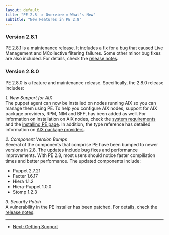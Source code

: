 ```yaml
---
layout: default
title: "PE 2.8  » Overview » What's New"
subtitle: "New Features in PE 2.8"
---
```


### Version 2.8.1
PE 2.8.1 is a maintenance release. It includes a fix for a bug that caused Live Management and MCollective filtering failures.  Some other minor bug fixes are also included. For details, check the [release notes](http://docs.puppetlabs.com/pe/latest/appendix.html#release-notes).

### Version 2.8.0
PE 2.8.0 is a feature and maintenance release. Specifically, the 2.8.0 release includes:

*1. New Support for AIX*  
The puppet agent can now be installed on nodes running AIX so you can manage them using PE. To help you configure AIX nodes, support for AIX package providers, RPM, NIM and BFF, has been added as well. For information on installation on AIX nodes, check the [system requirements](http://docs.puppetlabs.com/pe/2.8/install_system_requirements.html) and the [installing PE page](http://docs.puppetlabs.com/pe/2.8/install_basic.html). In addition, the type reference has detailed information on [AIX package providers](http://docs.puppetlabs.com/pe/2.8/reference_type.html#package).
        
*2. Component Version Bumps*  
Several of the components that comprise PE have been bumped to newer versions in 2.8. The updates include bug fixes and performance improvements. With PE 2.8, most users should notice faster compiliation times and better performance. The updated components include:

* Puppet 2.7.21
* Facter 1.6.17
* Hiera 1.1.2
* Hiera-Puppet 1.0.0
* Stomp 1.2.3

*3. Security Patch*  
A vulnerability in the PE installer has been patched. For details, check the [release notes](http://docs.puppetlabs.com/pe/latest/appendix.html#release-notes).
    
* * * 

- [Next: Getting Support](./overview_getting_support.html)
